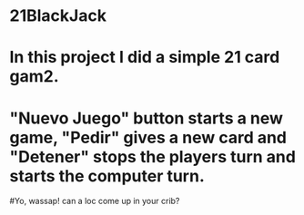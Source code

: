 # 21BlackJack
# In this project I did a simple 21 card gam2.
# "Nuevo Juego" button starts a new game, "Pedir" gives a new card and "Detener" stops the players turn and starts the computer turn.

#Yo, wassap! can a loc come up in your crib?
